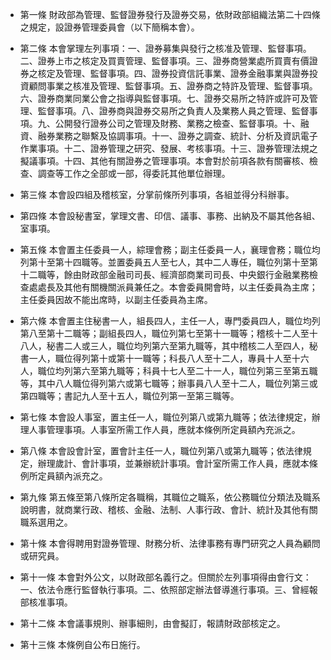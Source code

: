* 第一條 財政部為管理、監督證券發行及證券交易，依財政部組織法第二十四條之規定，設證券管理委員會（以下簡稱本會）。

* 第二條 本會掌理左列事項：一、證券募集與發行之核准及管理、監督事項。二、證券上市之核定及買賣管理、監督事項。三、證券商營業處所買賣有價證券之核定及管理、監督事項。四、證券投資信託事業、證券金融事業與證券投資顧問事業之核准及管理、監督事項。五、證券商之特許及管理、監督事項。六、證券商業同業公會之指導與監督事項。七、證券交易所之特許或許可及管理、監督事項。八、證券商與證券交易所之負責人及業務人員之管理、監督事項。九、公開發行證券公司之管理及財務、業務之檢查、監督事項。十、融資、融券業務之聯繫及協調事項。十一、證券之調查、統計、分析及資訊電子作業事項。十二、證券管理之研究、發展、考核事項。十三、證券管理法規之擬議事項。十四、其他有關證券之管理事項。本會對於前項各款有關審核、檢查、調查等工作之全部或一部，得委託其他單位辦理。

* 第三條 本會設四組及稽核室，分掌前條所列事項，各組並得分科辦事。

* 第四條 本會設秘書室，掌理文書、印信、議事、事務、出納及不屬其他各組、室事項。

* 第五條 本會置主任委員一人，綜理會務；副主任委員一人，襄理會務；職位均列第十至第十四職等。並置委員五人至七人，其中二人專任，職位列第十至第十二職等，餘由財政部金融司司長、經濟部商業司司長、中央銀行金融業務檢查處處長及其他有關機關派員兼任之。本會委員開會時，以主任委員為主席；主任委員因故不能出席時，以副主任委員為主席。

* 第六條 本會置主住秘書一人，組長四人，主任一人，專門委員四人，職位均列第八至第十二職等；副組長四人，職位列第七至第十一職等；稽核十二人至十八人，秘書二人或三人，職位均列第六至第九職等，其中稽核二人至四人，秘書一人，職位得列第十或第十一職等；科長八人至十二人，專員十人至十六人，職位均列第六至第九職等；科員十七人至二十一人，職位列第三至第五職等，其中八人職位得列第六或第七職等；辦事員八人至十二人，職位列第三或第四職等；書記九人至十五人，職位列第一至第三職等。

* 第七條 本會設人事室，置主任一人，職位列第八或第九職等；依法律規定，辦理人事管理事項。人事室所需工作人員，應就本條例所定員額內充派之。

* 第八條 本會設會計室，置會計主任一人，職位列第八或第九職等；依法律規定，辦理歲計、會計事項，並兼辦統計事項。會計室所需工作人員，應就本條例所定員額內派充之。

* 第九條 第五條至第八條所定各職稱，其職位之職系，依公務職位分類法及職系說明書，就商業行政、稽核、金融、法制、人事行政、會計、統計及其他有關職系選用之。

* 第十條 本會得聘用對證券管理、財務分析、法律事務有專門研究之人員為顧問或研究員。

* 第十一條 本會對外公文，以財政部名義行之。但關於左列事項得由會行文：一、依法令應行監督執行事項。二、依照部定辦法督導進行事項。三、曾經報部核准事項。

* 第十二條 本會議事規則、辦事細則，由會擬訂，報請財政部核定之。

* 第十三條 本條例自公布日施行。

